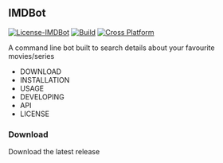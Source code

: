 ## IMDBot 

[![License-IMDBot](https://img.shields.io/hexpm/l/plug)](https://github.com/Darkhound-org/IMDBot/blob/bots_exes/LICENSE.txt)
[![Build](https://img.shields.io/appveyor/build/gruntjs/grunt)](https://github.com/Darkhound-org/IMDBot/releases/tag/20220802)
[![Cross Platform](https://img.shields.io/powershellgallery/p/DNS.1.1.1.1)]()

A command line bot built to search details about your favourite movies/series

* DOWNLOAD
* INSTALLATION
* USAGE
* DEVELOPING
* API
* LICENSE

### Download
Download the latest release
